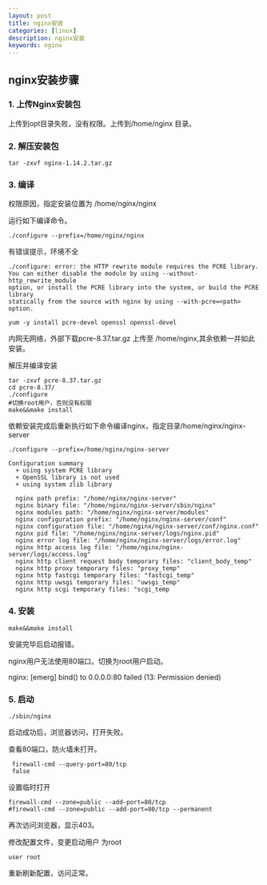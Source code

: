 ```yaml
---
layout: post
title: nginx安装
categories: [linux]
description: nginx安装
keywords: nginx
---
```




## nginx安装步骤

### 1. 上传Nginx安装包

上传到opt目录失败，没有权限。上传到/home/nginx 目录。

### 2. 解压安装包

```SHELL
tar -zxvf nginx-1.14.2.tar.gz
```

### 3. 编译

权限原因，指定安装位置为 /home/nginx/nginx

运行如下编译命令。

```SHELL
./configure --prefix=/home/nginx/nginx
```

有错误提示，环境不全

```SHELL
./configure: error: the HTTP rewrite module requires the PCRE library.
You can either disable the module by using --without-http_rewrite_module
option, or install the PCRE library into the system, or build the PCRE library
statically from the source with nginx by using --with-pcre=<path> option.
```

```shell
yum -y install pcre-devel openssl openssl-devel
```

内网无网络，外部下载pcre-8.37.tar.gz 上传至  /home/nginx,其余依赖一并如此安装。

解压并编译安装

```SHELL
tar -zxvf pcre-8.37.tar.gz
cd pcre-8.37/
./configure
#切换root用户，否则没有权限
make&&make install 
```

依赖安装完成后重新执行如下命令编译nginx，指定目录/home/nginx/nginx-server

```SHELL
./configure --prefix=/home/nginx/nginx-server

Configuration summary
  + using system PCRE library
  + OpenSSL library is not used
  + using system zlib library

  nginx path prefix: "/home/nginx/nginx-server"
  nginx binary file: "/home/nginx/nginx-server/sbin/nginx"
  nginx modules path: "/home/nginx/nginx-server/modules"
  nginx configuration prefix: "/home/nginx/nginx-server/conf"
  nginx configuration file: "/home/nginx/nginx-server/conf/nginx.conf"
  nginx pid file: "/home/nginx/nginx-server/logs/nginx.pid"
  nginx error log file: "/home/nginx/nginx-server/logs/error.log"
  nginx http access log file: "/home/nginx/nginx-server/logs/access.log"
  nginx http client request body temporary files: "client_body_temp"
  nginx http proxy temporary files: "proxy_temp"
  nginx http fastcgi temporary files: "fastcgi_temp"
  nginx http uwsgi temporary files: "uwsgi_temp"
  nginx http scgi temporary files: "scgi_temp
```

### 4. 安装

```SHELL
make&&make install
```

安装完毕后启动报错。

nginx用户无法使用80端口。切换为root用户启动。

nginx: [emerg] bind() to 0.0.0.0:80 failed (13: Permission denied)

### 5. 启动

```SHELL
./sbin/nginx
```

启动成功后，浏览器访问，打开失败。

查看80端口，防火墙未打开。

```SHELL
 firewall-cmd --query-port=80/tcp
 false
```

设置临时打开

```SHELL
firewall-cmd --zone=public --add-port=80/tcp
#firewall-cmd --zone=public --add-port=80/tcp --permanent 
```

再次访问浏览器，显示403。

修改配置文件，变更启动用户 为root

```SHELL
user root
```

重新刷新配置，访问正常。